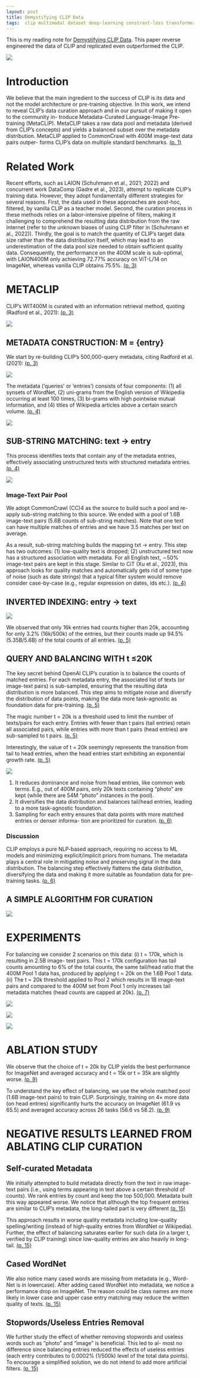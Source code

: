 ```yaml
---
layout: post
title: Demystifying CLIP Data
tags:  clip multimodal dataset deep-learning constrast-loss transformer
---
```


This is my reading note for [Demystifying CLIP Data](https://github.com/facebookresearch/MetaCLIP). This paper reverse engineered the data of CLIP and replicated even outperformed the CLIP.

![](https://raw.githubusercontent.com/zhangtemplar/zhangtemplar.github.io/master/uPic/xuDemystifyingCLIPData2023-2-x282-y370.png) 

# Introduction
We believe that the main ingredient to the success of CLIP is its data and not the model architecture or pre-training objective. In this work, we intend to reveal CLIP’s data curation approach and in our pursuit of making it open to the community in- troduce Metadata-Curated Language-Image Pre-training (MetaCLIP). MetaCLIP takes a raw data pool and metadata (derived from CLIP’s concepts) and yields a balanced subset over the metadata distribution. MetaCLIP applied to CommonCrawl with 400M image-text data pairs outper- forms CLIP’s data on multiple standard benchmarks. [(p. 1)](zotero://open-pdf/library/items/CYVWVVVU?page=1&annotation=L2372UV9)

# Related Work
Recent efforts, such as LAION (Schuhmann et al., 2021; 2022) and concurrent work DataComp (Gadre et al., 2023), attempt to replicate CLIP’s training data. However, they adopt fundamentally different strategies for several reasons. First, the data used in these approaches are post-hoc, filtered, by vanilla CLIP as a teacher model. Second, the curation process in these methods relies on a labor-intensive pipeline of filters, making it challenging to comprehend the resulting data distribution from the raw Internet (refer to the unknown biases of using CLIP filter in (Schuhmann et al., 2022)). Thirdly, the goal is to match the quantity of CLIP’s target data size rather than the data distribution itself, which may lead to an underestimation of the data pool size needed to obtain sufficient quality data. Consequently, the performance on the 400M scale is sub-optimal, with LAION400M only achieving 72.77% accuracy on ViT-L/14 on ImageNet, whereas vanilla CLIP obtains 75.5%. [(p. 3)](zotero://open-pdf/library/items/CYVWVVVU?page=3&annotation=BFDH46GE)

# METACLIP
CLIP’s WIT400M is curated with an information retrieval method, quoting (Radford et al., 2021): [(p. 3)](zotero://open-pdf/library/items/CYVWVVVU?page=3&annotation=MHCU9NQK)

![](https://raw.githubusercontent.com/zhangtemplar/zhangtemplar.github.io/master/uPic/xuDemystifyingCLIPData2023-3-x118-y179.png) 

## METADATA CONSTRUCTION: M = {entry}
We start by re-building CLIP’s 500,000-query metadata, citing Radford et al. (2021): [(p. 3)](zotero://open-pdf/library/items/CYVWVVVU?page=3&annotation=THZDQTMC)

![](https://raw.githubusercontent.com/zhangtemplar/zhangtemplar.github.io/master/uPic/xuDemystifyingCLIPData2023-4-x119-y615.png) 

The metadata (‘queries’ or ‘entries’) consists of four components: (1) all synsets of WordNet, (2) uni-grams from the English version of Wikipedia occurring at least 100 times, (3) bi-grams with high pointwise mutual information, and (4) titles of Wikipedia articles above a certain search volume. [(p. 4)](zotero://open-pdf/library/items/CYVWVVVU?page=4&annotation=SY8NEU5W)

![](https://raw.githubusercontent.com/zhangtemplar/zhangtemplar.github.io/master/uPic/xuDemystifyingCLIPData2023-4-x117-y443.png) 

## SUB-STRING MATCHING: text → entry
This process identifies texts that contain any of the metadata entries, effectively associating unstructured texts with structured metadata entries. [(p. 4)](zotero://open-pdf/library/items/CYVWVVVU?page=4&annotation=Y5GVCZ7U)

![](https://raw.githubusercontent.com/zhangtemplar/zhangtemplar.github.io/master/uPic/xuDemystifyingCLIPData2023-4-x119-y240.png) 

### Image-Text Pair Pool
We adopt CommonCrawl (CC)4 as the source to build such a pool and re-apply sub-string matching to this source. We ended with a pool of 1.6B image-text pairs (5.6B counts of sub-string matches).  Note that one text can have multiple matches of entries and we have 3.5 matches per text on average.  

As a result, sub-string matching builds the mapping txt → entry. This step has two outcomes: (1) low-quality text is dropped; (2) unstructured text now has a structured association with metadata.  For all English text, ∼50% image-text pairs are kept in this stage. Similar to CiT (Xu et al., 2023), this approach looks for quality matches and automatically gets rid of some type of noise (such as date strings) that a typical filter system would remove consider case-by-case (e.g., regular expression on dates, ids etc.). [(p. 4)](zotero://open-pdf/library/items/CYVWVVVU?page=4&annotation=R94DKL9L)

## INVERTED INDEXING: entry → text
![](https://raw.githubusercontent.com/zhangtemplar/zhangtemplar.github.io/master/uPic/xuDemystifyingCLIPData2023-5-x146-y533.png) 

We observed that only 16k entries had counts higher than 20k, accounting for only 3.2% (16k/500k) of the entries, but their counts made up 94.5% (5.35B/5.6B) of the total counts of all entries. [(p. 5)](zotero://open-pdf/library/items/CYVWVVVU?page=5&annotation=MWLHZRWI)

## QUERY AND BALANCING WITH t ≤20K
The key secret behind OpenAI CLIP’s curation is to balance the counts of matched entries. For each metadata entry, the associated list of texts (or image-text pairs) is sub-sampled, ensuring that the resulting data distribution is more balanced. This step aims to mitigate noise and diversify the distribution of data points, making the data more task-agnostic as foundation data for pre-training. [(p. 5)](zotero://open-pdf/library/items/CYVWVVVU?page=5&annotation=F9VPI9YD)

The magic number t = 20k is a threshold used to limit the number of texts/pairs for each entry.  Entries with fewer than t pairs (tail entries) retain all associated pairs, while entries with more than t pairs (head entries) are sub-sampled to t pairs. [(p. 5)](zotero://open-pdf/library/items/CYVWVVVU?page=5&annotation=9K6WZBTU)

Interestingly, the value of t = 20k seemingly represents the transition from tail to head entries, when the head entries start exhibiting an exponential growth rate. [(p. 5)](zotero://open-pdf/library/items/CYVWVVVU?page=5&annotation=FNCX95TY)

![](https://raw.githubusercontent.com/zhangtemplar/zhangtemplar.github.io/master/uPic/xuDemystifyingCLIPData2023-6-x104-y438.png) 

1. It reduces dominance and noise from head entries, like common web terms. E.g., out of 400M pairs, only 20k texts containing “photo” are kept (while there are 54M “photo” instances in the pool).
2. It diversifies the data distribution and balances tail/head entries, leading to a more task-agnostic foundation.
3. Sampling for each entry ensures that data points with more matched entries or denser informa- tion are prioritized for curation. [(p. 6)](zotero://open-pdf/library/items/CYVWVVVU?page=6&annotation=2XB3AHG2)

### Discussion
CLIP employs a pure NLP-based approach, requiring no access to ML models and minimizing explicit/implicit priors from humans. The metadata plays a central role in mitigating noise and preserving signal in the data distribution. The balancing step effectively flattens the data distribution, diversifying the data and making it more suitable as foundation data for pre-training tasks. [(p. 6)](zotero://open-pdf/library/items/CYVWVVVU?page=6&annotation=I5XPHDVF)

## A SIMPLE ALGORITHM FOR CURATION
![](https://raw.githubusercontent.com/zhangtemplar/zhangtemplar.github.io/master/uPic/xuDemystifyingCLIPData2023-7-x104-y547.png) 

# EXPERIMENTS
For balancing we consider 2 scenarios on this data: (i) t = 170k, which is resulting in 2.5B image- text pairs. This t = 170k configuration has tail counts amounting to 6% of the total counts, the same tail/head ratio that the 400M Pool 1 data has, produced by applying t = 20k on the 1.6B Pool 1 data. (ii) The t = 20k threshold applied to Pool 2 which results in 1B image-text pairs and compared to the 400M set from Pool 1 only increases tail metadata matches (head counts are capped at 20k). [(p. 7)](zotero://open-pdf/library/items/CYVWVVVU?page=7&annotation=V9IXJPXW)

![](https://raw.githubusercontent.com/zhangtemplar/zhangtemplar.github.io/master/uPic/xuDemystifyingCLIPData2023-8-x103-y584.png) 

![](https://raw.githubusercontent.com/zhangtemplar/zhangtemplar.github.io/master/uPic/xuDemystifyingCLIPData2023-8-x105-y430.png) 

![](https://raw.githubusercontent.com/zhangtemplar/zhangtemplar.github.io/master/uPic/xuDemystifyingCLIPData2023-9-x98-y484.png) 

# ABLATION STUDY
We observe that the choice of t = 20k by CLIP yields the best performance for ImageNet and averaged accuracy and t = 15k or t = 35k are slightly worse. [(p. 9)](zotero://open-pdf/library/items/CYVWVVVU?page=9&annotation=I2Q7RUZF)

To understand the key effect of balancing, we use the whole matched pool (1.6B image-text pairs) to train CLIP. Surprisingly, training on 4× more data (on head entries) significantly hurts the accuracy on ImageNet (61.9 vs 65.5) and averaged accuracy across 26 tasks (56.6 vs 58.2). [(p. 9)](zotero://open-pdf/library/items/CYVWVVVU?page=9&annotation=AAE7UYFM)

# NEGATIVE RESULTS LEARNED FROM ABLATING CLIP CURATION
## Self-curated Metadata
We initially attempted to build metadata directly from the text in raw image-text pairs (i.e., using terms appearing in text above a certain threshold of counts). We rank entries by count and keep the top 500,000. Metadata built this way appeared worse. We notice that although the top frequent entries are similar to CLIP’s metadata, the long-tailed part is very different [(p. 15)](zotero://open-pdf/library/items/CYVWVVVU?page=15&annotation=S8MU6F54)

This approach results in worse quality metadata including low-quality spelling/writing (instead of high-quality entries from WordNet or Wikipedia). Further, the effect of balancing saturates earlier for such data (in a larger t, verified by CLIP training) since low-quality entries are also heavily in long-tail. [(p. 15)](zotero://open-pdf/library/items/CYVWVVVU?page=15&annotation=UYH3RBXY)

## Cased WordNet
We also notice many cased words are missing from metadata (e.g., Word- Net is in lowercase). After adding cased WordNet into metadata, we notice a performance drop on ImageNet. The reason could be class names are more likely in lower case and upper case entry matching may reduce the written quality of texts. [(p. 15)](zotero://open-pdf/library/items/CYVWVVVU?page=15&annotation=9WR55X5E)

## Stopwords/Useless Entries Removal
We further study the effect of whether removing stopwords and useless words such as “photo” and “image” is beneficial. This led to al- most no difference since balancing entries reduced the effects of useless entries (each entry contributes to 0.0002% (1/500k) level of the total data points). To encourage a simplified solution, we do not intend to add more artificial filters. [(p. 15)](zotero://open-pdf/library/items/CYVWVVVU?page=15&annotation=BB2CGPRS)
